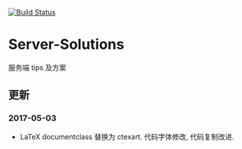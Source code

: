 [![Build Status](https://travis-ci.org/HereChen/Server-Solutions.svg?branch=master)](https://travis-ci.org/HereChen/Server-Solutions)

# Server-Solutions

服务端 tips 及方案

## 更新

### 2017-05-03

- LaTeX documentclass 替换为 ctexart. 代码字体修改, 代码复制改进.
